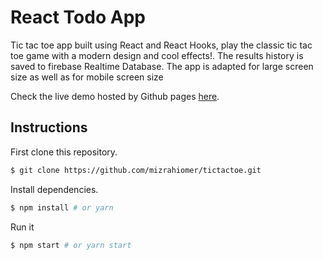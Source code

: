 # React Todo App

Tic tac toe app built using React and React Hooks, play the classic tic tac toe game with a modern design and cool effects!. The results history is saved to firebase Realtime Database. The app is adapted for large screen size as well as for mobile screen size

Check the live demo hosted by Github pages [here](http://mizrahiomer.github.io/tictactoe).

## Instructions

First clone this repository.

```bash
$ git clone https://github.com/mizrahiomer/tictactoe.git
```

Install dependencies.

```bash
$ npm install # or yarn
```

Run it

```bash
$ npm start # or yarn start
```
